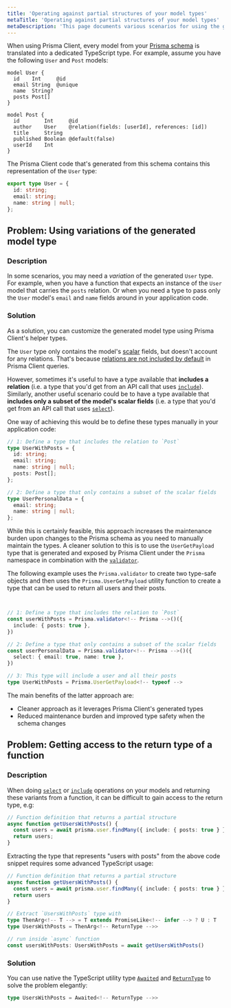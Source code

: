 ```yaml
---
title: 'Operating against partial structures of your model types'
metaTitle: 'Operating against partial structures of your model types'
metaDescription: 'This page documents various scenarios for using the generated types from the Prisma namespace'
---
```


<!-- TopBlock -->

When using Prisma Client, every model from your [Prisma schema](/orm/prisma-schema) is translated into a dedicated TypeScript type. For example, assume you have the following `User` and `Post` models:

```prisma
model User {
  id    Int     @id
  email String  @unique
  name  String?
  posts Post[]
}

model Post {
  id        Int     @id
  author    User    @relation(fields: [userId], references: [id])
  title     String
  published Boolean @default(false)
  userId    Int
}
```

The Prisma Client code that's generated from this schema contains this representation of the `User` type:

```ts
export type User = {
  id: string;
  email: string;
  name: string | null;
};
```

## Problem: Using variations of the generated model type

### Description

In some scenarios, you may need a _variation_ of the generated `User` type. For example, when you have a function that expects an instance of the `User` model that carries the `posts` relation. Or when you need a type to pass only the `User` model's `email` and `name` fields around in your application code.

### Solution

As a solution, you can customize the generated model type using Prisma Client's helper types.

The `User` type only contains the model's [scalar](/orm/prisma-schema/data-model/models#scalar-fields) fields, but doesn't account for any relations. That's because [relations are not included by default](/orm/prisma-client/queries/select-fields#return-the-default-fields) in Prisma Client queries.

However, sometimes it's useful to have a type available that **includes a relation** (i.e. a type that you'd get from an API call that uses [`include`](/orm/prisma-client/queries/select-fields#return-nested-objects-by-selecting-relation-fields)). Similarly, another useful scenario could be to have a type available that **includes only a subset of the model's scalar fields** (i.e. a type that you'd get from an API call that uses [`select`](/orm/prisma-client/queries/select-fields#select-specific-fields)).

One way of achieving this would be to define these types manually in your application code:

```ts
// 1: Define a type that includes the relation to `Post`
type UserWithPosts = {
  id: string;
  email: string;
  name: string | null;
  posts: Post[];
};

// 2: Define a type that only contains a subset of the scalar fields
type UserPersonalData = {
  email: string;
  name: string | null;
};
```

While this is certainly feasible, this approach increases the maintenance burden upon changes to the Prisma schema as you need to manually maintain the types. A cleaner solution to this is to use the `UserGetPayload` type that is generated and exposed by Prisma Client under the `Prisma` namespace in combination with the [`validator`](/orm/prisma-client/type-safety/prisma-validator).

The following example uses the `Prisma.validator` to create two type-safe objects and then uses the `Prisma.UserGetPayload` utility function to create a type that can be used to return all users and their posts.

```ts


// 1: Define a type that includes the relation to `Post`
const userWithPosts = Prisma.validator<!-- Prisma -->()({
  include: { posts: true },
})

// 2: Define a type that only contains a subset of the scalar fields
const userPersonalData = Prisma.validator<!-- Prisma -->()({
  select: { email: true, name: true },
})

// 3: This type will include a user and all their posts
type UserWithPosts = Prisma.UserGetPayload<!-- typeof -->
```

The main benefits of the latter approach are:

- Cleaner approach as it leverages Prisma Client's generated types
- Reduced maintenance burden and improved type safety when the schema changes

## Problem: Getting access to the return type of a function

### Description

When doing [`select`](/orm/reference/prisma-client-reference#select) or [`include`](/orm/reference/prisma-client-reference#include) operations on your models and returning these variants from a function, it can be difficult to gain access to the return type, e.g:

```ts
// Function definition that returns a partial structure
async function getUsersWithPosts() {
  const users = await prisma.user.findMany({ include: { posts: true } });
  return users;
}
```

Extracting the type that represents "users with posts" from the above code snippet requires some advanced TypeScript usage:

```ts
// Function definition that returns a partial structure
async function getUsersWithPosts() {
  const users = await prisma.user.findMany({ include: { posts: true } })
  return users
}

// Extract `UsersWithPosts` type with
type ThenArg<!-- T --> = T extends PromiseLike<!-- infer --> ? U : T
type UsersWithPosts = ThenArg<!-- ReturnType -->>

// run inside `async` function
const usersWithPosts: UsersWithPosts = await getUsersWithPosts()
```

### Solution

You can use native the TypeScript utility type [`Awaited`](https://www.typescriptlang.org/docs/handbook/utility-types.html#awaitedtype) and [`ReturnType`](https://www.typescriptlang.org/docs/handbook/utility-types.html#returntypetype) to solve the problem elegantly:

```ts
type UsersWithPosts = Awaited<!-- ReturnType -->>
```
